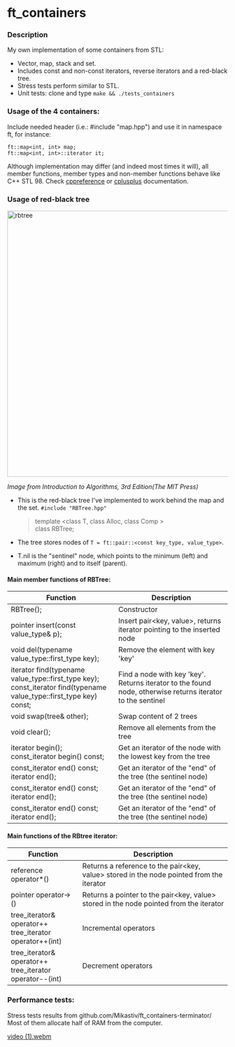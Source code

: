# ft_containers
### Description
My own implementation of some containers from STL:
- Vector, map, stack and set.
- Includes const and non-const iterators, reverse iterators and a red-black tree.
- Stress tests perform similar to STL.
- Unit tests: clone and type `make && ./tests_containers`
 
### Usage of the 4 containers:
Include needed header (i.e.: #include "map.hpp") and use it in namespace ft, for instance:

    ft::map<int, int> map;
    ft::map<int, int>::iterator it;

Although implementation may differ (and indeed most times it will), all member functions, member types and non-member functions behave like C++ STL 98. Check [cppreference](https://en.cppreference.com/w/cpp/container) or [cplusplus](https://cplusplus.com/reference/stl/) documentation.
 
### Usage of red-black tree

<img width="608" alt="rbtree" src="https://user-images.githubusercontent.com/65416560/226849840-d341a511-a3c7-4f11-b636-b3e7cc9d124a.png">
 
*Image from Introduction to Algorithms, 3rd Edition(The MIT Press)*
 
- This is the red-black tree I've implemented to work behind the map and the set. 
`#include "RBTree.hpp"`

    >template <class T, class Alloc, class Comp > <br/>
    >class RBTree;

- The tree stores nodes of `T = ft::pair::<const key_type, value_type>`.
- T.nil is the "sentinel" node, which points to the minimum (left) and maximum (right) and to itself (parent).

#### Main member functions of RBTree:
|Function| Description |
|---------------|--|
| RBTree(); | Constructor |
| pointer insert(const value_type& p); | Insert pair<key, value>, returns iterator pointing to the inserted node |
| void	del(typename value_type::first_type key); | Remove the element with key 'key' |
| iterator find(typename value_type::first_type key); <br /> const_iterator find(typename value_type::first_type key) const; | Find a node with key 'key'. Returns iterator to the found node, otherwise returns iterator to the sentinel |
| void	swap(tree& other); | Swap content of 2 trees |
| void clear(); | Remove all elements from the tree |
| iterator	begin(); <br/> const_iterator	begin() const; | Get an iterator of the node with the lowest key from the tree |
| const_iterator	end() const; <br />iterator	end(); | Get an iterator of the "end" of the tree (the sentinel node) |
| const_iterator	end() const; <br />iterator	end(); | Get an iterator of the "end" of the tree (the sentinel node) |
| const_iterator	end() const; <br />iterator	end(); | Get an iterator of the "end" of the tree (the sentinel node) |

#### Main functions of the RBtree iterator:
|Function| Description |
|---------------|--|
| reference operator*() | Returns a reference to the pair<key, value> stored in the node pointed from the iterator |
| pointer operator->() | Returns a pointer to the pair<key, value> stored in the node pointed from the iterator |
| tree_iterator& operator++ <br /> tree_iterator operator++(int) | Incremental operators |
| tree_iterator& operator++ <br /> tree_iterator operator--(int) | Decrement operators |

### Performance tests:
Stress tests results from github.com/Mikastiv/ft_containers-terminator/
Most of them allocate half of RAM from the computer.

[video (1).webm](https://user-images.githubusercontent.com/65416560/226856166-20ef0854-a872-40b7-ba7c-f089fb097eb8.webm)


